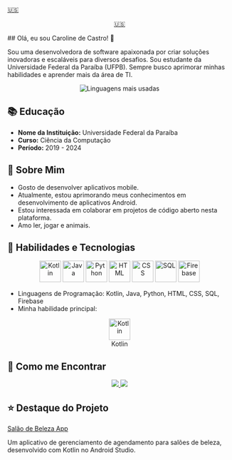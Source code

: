 [🇺🇸](https://github.com/CarolShiny/CarolShiny/blob/main-en/README.md)

<p align="center">
 <a href="https://github.com/CarolShiny/CarolShiny/blob/main-en/README.md">🇺🇸</a>
</p>
## Olá, eu sou Caroline de Castro! 👋

Sou uma desenvolvedora de software apaixonada por criar soluções inovadoras e escaláveis para diversos desafios. Sou estudante da Universidade Federal da Paraíba (UFPB). Sempre busco aprimorar minhas habilidades e aprender mais da área de TI.

<p align="center">
  <img src="https://github-readme-stats.vercel.app/api/top-langs/?username=CarolShiny&bg_color=000000&langs_count_color=ff69b4" alt="Linguagens mais usadas">
</p>

## 📚 Educação

- **Nome da Instituição:** Universidade Federal da Paraíba
- **Curso:** Ciência da Computação
- **Período:** 2019 - 2024

## 💬 Sobre Mim

- Gosto de desenvolver aplicativos mobile.
- Atualmente, estou aprimorando meus conhecimentos em desenvolvimento de aplicativos Android.
- Estou interessada em colaborar em projetos de código aberto nesta plataforma.
- Amo ler, jogar e animais.

## 🔧 Habilidades e Tecnologias

<p align="center">
  <img src="https://img.icons8.com/color/48/000000/kotlin.png" alt="Kotlin" width="48" height="48"/>
  <img src="https://img.icons8.com/color/48/000000/java-coffee-cup-logo.png" alt="Java" width="48" height="48"/>
  <img src="https://img.icons8.com/color/48/000000/python.png" alt="Python" width="48" height="48"/>
  <img src="https://img.icons8.com/color/48/000000/html-5.png" alt="HTML" width="48" height="48"/>
  <img src="https://img.icons8.com/color/48/000000/css3.png" alt="CSS" width="48" height="48"/>
  <img src="https://img.icons8.com/color/48/000000/sql.png" alt="SQL" width="48" height="48"/>
  <img src="https://img.icons8.com/color/48/000000/firebase.png" alt="Firebase" width="48" height="48"/>
</p>

- Linguagens de Programação: Kotlin, Java, Python, HTML, CSS, SQL, Firebase
- Minha habilidade principal:
<p align="center">  
  <img src="https://img.icons8.com/color/48/000000/kotlin.png" alt="Kotlin" width="48" height="48"/><br>
  Kotlin
</p>


## 🚀 Como me Encontrar

<div align="center">
  <a href="caroline.castro958@gmail.com">
    <img src="https://img.shields.io/badge/gmail-%23DD0031.svg?&style=for-the-badge&logo=gmail&logoColor=white"/>    
  </a>
  <a href="https://www.linkedin.com/in/carolinecastro8b">
    <img src="https://img.shields.io/badge/linkedin-%230077B5.svg?&style=for-the-badge&logo=linkedin&logoColor=white" />
  </a>
</div>


## ⭐ Destaque do Projeto

[Salão de Beleza App](https://github.com/CarolShiny/SB-SpaceX.git)



Um aplicativo de gerenciamento de agendamento para salões de beleza, desenvolvido com Kotlin no Android Studio.









